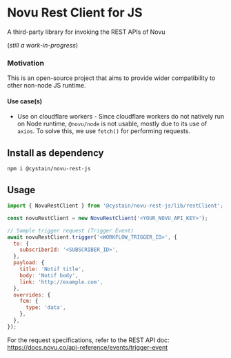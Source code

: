 # Novu Rest Client for JS

A third-party library for invoking the REST APIs of Novu

(_still a work-in-progress_)

### Motivation

This is an open-source project that aims to provide wider compatibility to other non-node JS runtime.

#### Use case(s)

- Use on cloudflare workers - Since cloudflare workers do not natively run on Node runtime, `@novu/node` is not usable, mostly due to its use of `axios`. To solve this, we use `fetch()` for performing requests.

## Install as dependency

```shell
npm i @cystain/novu-rest-js
```

## Usage

```js
import { NovuRestClient } from '@cystain/novu-rest-js/lib/restClient';

const novuRestClient = new NovuRestClient('<YOUR_NOVU_API_KEY>');

// Sample trigger request (Trigger Event)
await novuRestClient.trigger('<WORKFLOW_TRIGGER_ID>', {
  to: {
    subscriberId: '<SUBSCRIBER_ID>',
  },
  payload: {
    title: 'Notif title',
    body: 'Notif body',
    link: 'http://example.com',
  },
  overrides: {
    fcm: {
      type: 'data',
    },
  },
});
```

For the request specifications, refer to the REST API doc: https://docs.novu.co/api-reference/events/trigger-event
